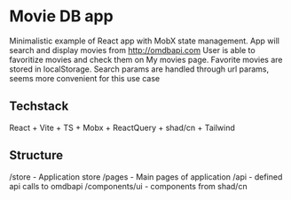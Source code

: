# Movie DB app

Minimalistic example of React app with MobX state management. App will search and display movies from http://omdbapi.com
User is able to favoritize movies and check them on My movies page. Favorite movies are stored in localStorage.
Search params are handled through url params, seems more convenient for this use case

## Techstack

React + Vite + TS + Mobx + ReactQuery + shad/cn + Tailwind

## Structure

/store - Application store
/pages - Main pages of application
/api - defined api calls to omdbapi
/components/ui - components from shad/cn
